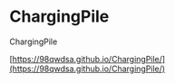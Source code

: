# ChargingPile
ChargingPile

[https://98qwdsa.github.io/ChargingPile/](https://98qwdsa.github.io/ChargingPile/)

